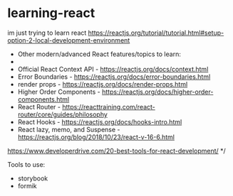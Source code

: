 # learning-react
im just trying to learn react
https://reactjs.org/tutorial/tutorial.html#setup-option-2-local-development-environment


 * Other modern/advanced React features/topics to learn:
 * 
 * Official React Context API - https://reactjs.org/docs/context.html
 * Error Boundaries - https://reactjs.org/docs/error-boundaries.html
 * render props - https://reactjs.org/docs/render-props.html
 * Higher Order Components - https://reactjs.org/docs/higher-order-components.html
 * React Router - https://reacttraining.com/react-router/core/guides/philosophy
 * React Hooks - https://reactjs.org/docs/hooks-intro.html
 * React lazy, memo, and Suspense - https://reactjs.org/blog/2018/10/23/react-v-16-6.html
 
 https://www.developerdrive.com/20-best-tools-for-react-development/
 */

Tools to use: 
- storybook
- formik

